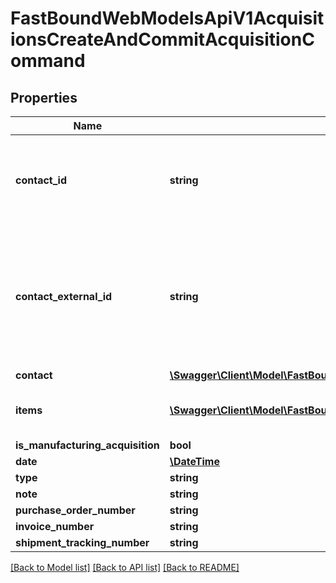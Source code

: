 # FastBoundWebModelsApiV1AcquisitionsCreateAndCommitAcquisitionCommand

## Properties
Name | Type | Description | Notes
------------ | ------------- | ------------- | -------------
**contact_id** | **string** | If not null, the ID of a FastBound Contact to use as the Acquisition Contact. | [optional] 
**contact_external_id** | **string** | If not null, and ContactId is null, the External ID of a FastBound Contact to use as   the Acquisition Contact. | [optional] 
**contact** | [**\Swagger\Client\Model\FastBoundWebModelsApiV1AcquisitionsCreateAndCommitAcquisitionCommandCreateAndCommitContactModel**](FastBoundWebModelsApiV1AcquisitionsCreateAndCommitAcquisitionCommandCreateAndCommitContactModel.md) |  | [optional] 
**items** | [**\Swagger\Client\Model\FastBoundWebModelsApiV1AcquisitionsCreateAndCommitAcquisitionCommandCreateAndCommitAcquisitionItemModel[]**](FastBoundWebModelsApiV1AcquisitionsCreateAndCommitAcquisitionCommandCreateAndCommitAcquisitionItemModel.md) | List of items to commit to FastBound. | [optional] 
**is_manufacturing_acquisition** | **bool** |  | [optional] 
**date** | [**\DateTime**](\DateTime.md) |  | [optional] 
**type** | **string** |  | 
**note** | **string** |  | [optional] 
**purchase_order_number** | **string** |  | [optional] 
**invoice_number** | **string** |  | [optional] 
**shipment_tracking_number** | **string** |  | [optional] 

[[Back to Model list]](../../README.md#documentation-for-models) [[Back to API list]](../../README.md#documentation-for-api-endpoints) [[Back to README]](../../README.md)

